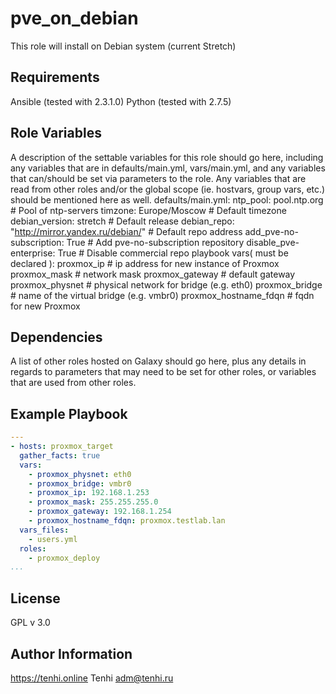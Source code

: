 pve_on_debian
=========

This role will install on Debian system (current Stretch)

Requirements
------------

Ansible (tested with 2.3.1.0)
Python (tested with 2.7.5)

Role Variables
--------------

A description of the settable variables for this role should go here, including any variables that are in defaults/main.yml, vars/main.yml, and any variables that can/should be set via parameters to the role. Any variables that are read from other roles and/or the global scope (ie. hostvars, group vars, etc.) should be mentioned here as well.
defaults/main.yml:
	ntp_pool: pool.ntp.org				# Pool of ntp-servers
	timzone: Europe/Moscow				# Default timezone
	debian_version: stretch				# Default release
	debian_repo: "http://mirror.yandex.ru/debian/"	# Default repo address
	add_pve-no-subscription: True			# Add pve-no-subscription repository
	disable_pve-enterprise: True			# Disable commercial repo
playbook vars( must be declared ):
	proxmox_ip			# ip address for new instance of Proxmox
	proxmox_mask			# network mask
	proxmox_gateway			# default gateway
	proxmox_physnet			# physical network for bridge (e.g. eth0)
	proxmox_bridge			# name of the virtual bridge (e.g. vmbr0)
	proxmox_hostname_fdqn		# fqdn for new Proxmox

Dependencies
------------

A list of other roles hosted on Galaxy should go here, plus any details in regards to parameters that may need to be set for other roles, or variables that are used from other roles.

Example Playbook
----------------

```yaml
---
- hosts: proxmox_target
  gather_facts: true
  vars:
    - proxmox_physnet: eth0
    - proxmox_bridge: vmbr0
    - proxmox_ip: 192.168.1.253
    - proxmox_mask: 255.255.255.0
    - proxmox_gateway: 192.168.1.254
    - proxmox_hostname_fdqn: proxmox.testlab.lan
  vars_files:
    - users.yml
  roles:
    - proxmox_deploy
...
```

License
-------

GPL v 3.0

Author Information
------------------

https://tenhi.online
Tenhi adm@tenhi.ru
